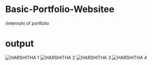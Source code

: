 # Basic-Portfolio-Websitee
/internshi of portfolio
# output
![HARSHITHA 1](https://github.com/P123Harshitha/Basic-Portfolio-Websitee/assets/170864123/67ee23c1-64e8-40ad-bb2d-f0e758f76bbb)
![HARSHITHA 2](https://github.com/P123Harshitha/Basic-Portfolio-Websitee/assets/170864123/bc2598ed-69b8-41de-9b50-70e29d8354a2)
![HARSHITHA 3](https://github.com/P123Harshitha/Basic-Portfolio-Websitee/assets/170864123/11cdc059-b981-44a1-ae17-1f8b33fbe06e)
![HARSHITHA 4](https://github.com/P123Harshitha/Basic-Portfolio-Websitee/assets/170864123/37411534-7804-4247-867d-556c76f01783)

